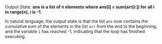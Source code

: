 Output State: **ans is a list of n elements where ans[i] = sum(arr[i:]) for all i in range(n), i is -1.**

In natural language, the output state is that the list `ans` now contains the cumulative sum of the elements in the list `arr` from the end to the beginning, and the variable `i` has reached -1, indicating that the loop has finished executing.